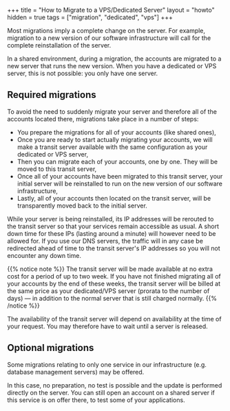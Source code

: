 +++
title = "How to Migrate to a VPS/Dedicated Server"
layout = "howto"
hidden = true
tags = ["migration", "dedicated", "vps"]
+++

Most migrations imply a complete change on the server. For example, migration to a new version of our software infrastructure will call for the complete reinstallation of the server.

In a shared environment, during a migration, the accounts are migrated to a new server that runs the new version. When you have a dedicated or VPS server, this is not possible: you only have one server.

## Required migrations

To avoid the need to suddenly migrate your server and therefore all of the accounts located there, migrations take place in a number of steps:

- You prepare the migrations for all of your accounts (like shared ones),
- Once you are ready to start actually migrating your accounts, we will make a transit server available with the same configuration as your dedicated or VPS server,
- Then you can migrate each of your accounts, one by one. They will be moved to this transit server,
- Once all of your accounts have been migrated to this transit server, your initial server will be reinstalled to run on the new version of our software infrastructure,
- Lastly, all of your accounts then located on the transit server, will be transparently moved back to the initial server.

While your server is being reinstalled, its IP addresses will be rerouted to the transit server so that your services remain accessible as usual. A short down time for these IPs (lasting around a minute) will however need to be allowed for. If you use our DNS servers, the traffic will in any case be redirected ahead of time to the transit server's IP addresses so you will not encounter any down time.

{{% notice note %}}
The transit server will be made available at no extra cost for a period of up to two week. If you have not finished migrating all of your accounts by the end of these weeks, the transit server will be billed at the same price as your dedicated/VPS server (prorata to the number of days) — in addition to the normal server that is still charged normally.
{{% /notice %}}

The availability of the transit server will depend on availability at the time of your request. You may therefore have to wait until a server is released.

## Optional migrations

Some migrations relating to only one service in our infrastructure (e.g. database management servers) may be offered.

In this case, no preparation, no test is possible and the update is performed directly on the server. You can still open an account on a shared server if this service is on offer there, to test some of your applications.
